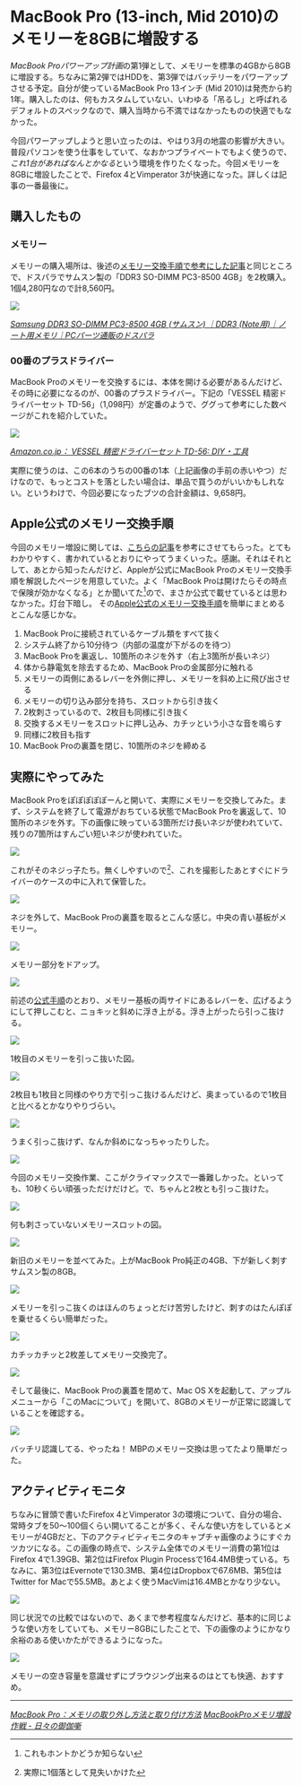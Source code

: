 # <span>MacBook Pro (13-inch, Mid 2010)の</span><span>メモリーを8GBに増設する</span>

*MacBook Proパワーアップ計画*の第1弾として、メモリーを標準の4GBから8GBに増設する。ちなみに第2弾ではHDDを、第3弾ではバッテリーをパワーアップさせる予定。自分が使っているMacBook Pro 13インチ (Mid 2010)は発売から約1年。購入したのは、何もカスタムしていない、いわゆる「吊るし」と呼ばれるデフォルトのスペックなので、購入当時から不満ではなかったものの快適でもなかった。

今回パワーアップしようと思い立ったのは、やはり3月の地震の影響が大きい。普段パソコンを使う仕事をしていて、なおかつプライベートでもよく使うので、*これ1台があればなんとかなる*という環境を作りたくなった。今回メモリーを8GBに増設したことで、Firefox 4とVimperator 3が快適になった。詳しくは記事の一番最後に。

<!-- READMORE -->


## 購入したもの

### メモリー

メモリーの購入場所は、後述の[メモリー交換手順で参考にした記事](http://d.hatena.ne.jp/raydive/20100612/1276324464)と同じところで、ドスパラでサムスン製の「DDR3 SO-DIMM PC3-8500 4GB」を2枚購入。1個4,280円なので計8,560円。

[![](/assets/2011/04/08/macbook-pro-13-mid-2010-upgrade-memory-8gb-01.png)](/assets/2011/04/08/macbook-pro-13-mid-2010-upgrade-memory-8gb-01.png)

<cite>[Samsung DDR3 SO-DIMM PC3-8500 4GB (サムスン) ｜DDR3 (Note用)｜ノート用メモリ｜PCパーツ通販のドスパラ](http://www.dospara.co.jp/5shopping/detail_parts.php?bg=1&br=30&sbr=471&ic=154499&lf=0)</cite>


### 00番のプラスドライバー

MacBook Proのメモリーを交換するには、本体を開ける必要があるんだけど、その時に必要になるのが、00番のプラスドライバー。下記の「VESSEL 精密ドライバーセット TD-56」（1,098円）が定番のようで、ググって参考にした数ページがこれを紹介していた。

[![](/assets/2011/04/08/macbook-pro-13-mid-2010-upgrade-memory-8gb-02.png)](/assets/2011/04/08/macbook-pro-13-mid-2010-upgrade-memory-8gb-02.png)

<cite>[Amazon.co.jp： VESSEL 精密ドライバーセット TD-56: DIY・工具](http://www.amazon.co.jp/dp/B000CED236)</cite>

実際に使うのは、この6本のうちの00番の1本（上記画像の手前の赤いやつ）だけなので、もっとコストを落としたい場合は、単品で買うのがいいかもしれない。というわけで、今回必要になったブツの合計金額は、9,658円。


## Apple公式のメモリー交換手順

今回のメモリー増設に関しては、[こちらの記事](http://d.hatena.ne.jp/raydive/20100612/1276324464)を参考にさせてもらった。とてもわかりやすく、書かれているとおりにやってうまくいった。感謝。それはそれとして、あとから知ったんだけど、Appleが公式にMacBook Proのメモリー交換手順を解説したページを用意していた。よく「MacBook Proは開けたらその時点で保険が効かなくなる」とか聞いてた[^1]ので、まさか公式で載せているとは思わなかった。灯台下暗し。 その[Apple公式のメモリー交換手順](http://support.apple.com/kb/HT1270?viewlocale=ja_JP&locale=ja_JP)を簡単にまとめるとこんな感じかな。

1. MacBook Proに接続されているケーブル類をすべて抜く
2. システム終了から10分待つ（内部の温度が下がるのを待つ）
3. MacBook Proを裏返し、10箇所のネジを外す（右上3箇所が長いネジ）
4. 体から静電気を除去するため、MacBook Proの金属部分に触れる
5. メモリーの両側にあるレバーを外側に押し、メモリーを斜め上に飛び出させる
6. メモリーの切り込み部分を持ち、スロットから引き抜く
7. 2枚刺さっているので、2枚目も同様に引き抜く
8. 交換するメモリーをスロットに押し込み、カチッという小さな音を鳴らす
9. 同様に2枚目も指す
10. MacBook Proの裏蓋を閉じ、10箇所のネジを締める


## 実際にやってみた

MacBook Proをぽぽぽぽぽーんと開いて、実際にメモリーを交換してみた。まず、システムを終了して電源がおちている状態でMacBook Proを裏返して、10箇所のネジを外す。下の画像に映っている3箇所だけ長いネジが使われていて、残りの7箇所はすんごい短いネジが使われていた。

[![](/assets/2011/04/08/macbook-pro-13-mid-2010-upgrade-memory-8gb-03.png)](/assets/2011/04/08/macbook-pro-13-mid-2010-upgrade-memory-8gb-03.png)

これがそのネジっ子たち。無くしやすいので[^2]、これを撮影したあとすぐにドライバーのケースの中に入れて保管した。

[![](/assets/2011/04/08/macbook-pro-13-mid-2010-upgrade-memory-8gb-04.png)](/assets/2011/04/08/macbook-pro-13-mid-2010-upgrade-memory-8gb-04.png)

ネジを外して、MacBook Proの裏蓋を取るとこんな感じ。中央の青い基板がメモリー。

[![](/assets/2011/04/08/macbook-pro-13-mid-2010-upgrade-memory-8gb-05.png)](/assets/2011/04/08/macbook-pro-13-mid-2010-upgrade-memory-8gb-05.png)

メモリー部分をドアップ。

[![](/assets/2011/04/08/macbook-pro-13-mid-2010-upgrade-memory-8gb-06.png)](/assets/2011/04/08/macbook-pro-13-mid-2010-upgrade-memory-8gb-06.png)

前述の[公式手順](http://support.apple.com/kb/HT1270?viewlocale=ja_JP&locale=ja_JP)のとおり、メモリー基板の両サイドにあるレバーを、広げるようにして押しこむと、ニョキッと斜めに浮き上がる。浮き上がったら引っこ抜ける。

[![](/assets/2011/04/08/macbook-pro-13-mid-2010-upgrade-memory-8gb-07.png)](/assets/2011/04/08/macbook-pro-13-mid-2010-upgrade-memory-8gb-07.png)

1枚目のメモリーを引っこ抜いた図。

[![](/assets/2011/04/08/macbook-pro-13-mid-2010-upgrade-memory-8gb-08.png)](/assets/2011/04/08/macbook-pro-13-mid-2010-upgrade-memory-8gb-08.png)

2枚目も1枚目と同様のやり方で引っこ抜けるんだけど、奥まっているので1枚目と比べるとかなりやりづらい。

[![](/assets/2011/04/08/macbook-pro-13-mid-2010-upgrade-memory-8gb-09.png)](/assets/2011/04/08/macbook-pro-13-mid-2010-upgrade-memory-8gb-09.png)

うまく引っこ抜けず、なんか斜めになっちゃったりした。

[![](/assets/2011/04/08/macbook-pro-13-mid-2010-upgrade-memory-8gb-10.png)](/assets/2011/04/08/macbook-pro-13-mid-2010-upgrade-memory-8gb-10.png)

今回のメモリー交換作業、ここがクライマックスで一番難しかった。といっても、10秒くらい頑張っただけだけど。で、ちゃんと2枚とも引っこ抜けた。

[![](/assets/2011/04/08/macbook-pro-13-mid-2010-upgrade-memory-8gb-11.png)](/assets/2011/04/08/macbook-pro-13-mid-2010-upgrade-memory-8gb-11.png)

何も刺さっていないメモリースロットの図。

[![](/assets/2011/04/08/macbook-pro-13-mid-2010-upgrade-memory-8gb-12.png)](/assets/2011/04/08/macbook-pro-13-mid-2010-upgrade-memory-8gb-12.png)

新旧のメモリーを並べてみた。上がMacBook Pro純正の4GB、下が新しく刺すサムスン製の8GB。

[![](/assets/2011/04/08/macbook-pro-13-mid-2010-upgrade-memory-8gb-13.png)](/assets/2011/04/08/macbook-pro-13-mid-2010-upgrade-memory-8gb-13.png)

メモリーを引っこ抜くのはほんのちょっとだけ苦労したけど、刺すのはたんぽぽを乗せるくらい簡単だった。

[![](/assets/2011/04/08/macbook-pro-13-mid-2010-upgrade-memory-8gb-14.png)](/assets/2011/04/08/macbook-pro-13-mid-2010-upgrade-memory-8gb-14.png)

カチッカチッと2枚差してメモリー交換完了。

[![](/assets/2011/04/08/macbook-pro-13-mid-2010-upgrade-memory-8gb-15.png)](/assets/2011/04/08/macbook-pro-13-mid-2010-upgrade-memory-8gb-15.png)

そして最後に、MacBook Proの裏蓋を閉めて、Mac OS Xを起動して、アップルメニューから「このMacについて」を開いて、8GBのメモリーが正常に認識していることを確認する。

[![](/assets/2011/04/08/macbook-pro-13-mid-2010-upgrade-memory-8gb-16.png)](/assets/2011/04/08/macbook-pro-13-mid-2010-upgrade-memory-8gb-16.png)

バッチリ認識してる、やったね！ MBPのメモリー交換は思ってたより簡単だった。


## アクティビティモニタ

ちなみに冒頭で書いたFirefox 4とVimperator 3の環境について、自分の場合、常時タブを50～100個くらい開いてることが多く、そんな使い方をしているとメモリーが4GBだと、下のアクティビティモニタのキャプチャ画像のようにすぐカツカツになる。この画像の時点で、システム全体でのメモリー消費の第1位はFirefox 4で1.39GB、第2位はFirefox Plugin Processで164.4MB使っている。ちなみに、第3位はEvernoteで130.3MB、第4位はDropboxで67.6MB、第5位はTwitter for Macで55.5MB。あとよく使うMacVimは16.4MBとかなり少ない。

[![](/assets/2011/04/08/macbook-pro-13-mid-2010-upgrade-memory-8gb-17.png)](/assets/2011/04/08/macbook-pro-13-mid-2010-upgrade-memory-8gb-17.png)

同じ状況での比較ではないので、あくまで参考程度なんだけど、基本的に同じような使い方をしていても、メモリー8GBにしたことで、下の画像のようにかなり余裕のある使いかたができるようになった。

[![](/assets/2011/04/08/macbook-pro-13-mid-2010-upgrade-memory-8gb-18.png)](/assets/2011/04/08/macbook-pro-13-mid-2010-upgrade-memory-8gb-18.png)

メモリーの空き容量を意識せずにブラウジング出来るのはとても快適、おすすめ。

* * *

<cite>[MacBook Pro：メモリの取り外し方法と取り付け方法](http://support.apple.com/kb/HT1270?viewlocale=ja_JP&locale=ja_JP)</cite>
<cite>[MacBookProメモリ増設作戦 - 日々の御伽噺](http://d.hatena.ne.jp/raydive/20100612/1276324464)</cite>

[^1]: これもホントかどうか知らない
[^2]: 実際に1個落として見失いかけた
